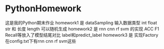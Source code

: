 # PythonHomework
这是我的Python期末作业
homework1 是 dataSampling 输入数据类型 int float str 和 长度 length 可以随机生成
homework2 是 rnn cnn rf svm 的实现 ACC F1 Recall等放入了模型结尾对比 label和predict_label
homework3 是 实现Factory 在config.txt下有rnn cnn rf svm这些 
